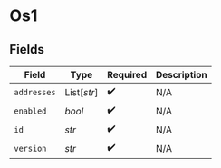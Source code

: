 # Os1


## Fields

| Field              | Type               | Required           | Description        |
| ------------------ | ------------------ | ------------------ | ------------------ |
| `addresses`        | List[*str*]        | :heavy_check_mark: | N/A                |
| `enabled`          | *bool*             | :heavy_check_mark: | N/A                |
| `id`               | *str*              | :heavy_check_mark: | N/A                |
| `version`          | *str*              | :heavy_check_mark: | N/A                |